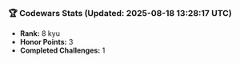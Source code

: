 ### 🏆 Codewars Stats (Updated: 2025-08-18 13:28:17 UTC)

- **Rank:** 8 kyu
- **Honor Points:** 3
- **Completed Challenges:** 1

